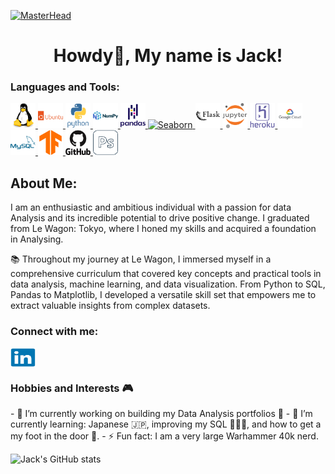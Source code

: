 [![MasterHead](https://scontent.fhnl3-2.fna.fbcdn.net/v/t39.30808-6/326130600_1227600181436463_3541661819417313070_n.jpg?_nc_cat=111&ccb=1-7&_nc_sid=730e14&_nc_ohc=XGtvkpvhQiYAX-aatfQ&_nc_ht=scontent.fhnl3-2.fna&oh=00_AfDu55jWEjA7IizvaQjajSQl3JMolDkdFTIJ9IeKBqJ_gQ&oe=64BE6323)](github.com/Jack-Merrett)
<h1 align = "center"> Howdy👋,  My name is Jack! </h1>

<h3 align="left">Languages and Tools:</h3>
<p align="left">
  <a href="https://www.linux.org/" target="_blank">
    <img src="https://github.com/devicons/devicon/blob/master/icons/linux/linux-original.svg" alt="Linux" width="40" height="40"/>
  </a> 
  <a href="https://ubuntu.com/" target="_blank">
    <img src="https://github.com/devicons/devicon/blob/master/icons/ubuntu/ubuntu-plain-wordmark.svg" alt="Ubuntu" width="40" height="40"/>
  </a> 
  <a href="https://www.python.org" target="_blank">
    <img src="https://github.com/devicons/devicon/blob/master/icons/python/python-original-wordmark.svg" alt="Python" width="40" height="40"/>
  </a> 
  <a href="https://numpy.org/" target="_blank">
    <img src="https://github.com/devicons/devicon/blob/master/icons/numpy/numpy-original-wordmark.svg" alt="NumPy" width="40" height="40"/>
  </a> 
  <a href="https://pandas.pydata.org/" target="_blank">
    <img src="https://github.com/devicons/devicon/blob/master/icons/pandas/pandas-original-wordmark.svg" alt="Pandas" width="40" height="40"/>
  </a> 
  <a href="https://seaborn.pydata.org/index.html" target="_blank">
    <img src="https://seaborn.pydata.org/_images/logo-tall-lightbg.svg" alt="Seaborn" width="40" height="40"/>
  </a> 
   <a href="https://flask.palletsprojects.com/en/2.3.x/" target="_blank">
    <img src="https://github.com/devicons/devicon/blob/master/icons/flask/flask-original-wordmark.svg" alt="Flask" width="40" height="40"/>
  </a> 
  <a href="https://jupyter.org/" target="_blank">
    <img src="https://github.com/devicons/devicon/blob/master/icons/jupyter/jupyter-original-wordmark.svg" alt="Jupyter" width="40" height="40"/>
  </a> 
  <a href="https://www.heroku.com/" target="_blank">
    <img src="https://github.com/devicons/devicon/blob/master/icons/heroku/heroku-original-wordmark.svg" alt="Heroku" width="40" height="40"/>
  </a>
  <a href="https://cloud.google.com/free" target="_blank">
    <img src="https://github.com/devicons/devicon/blob/master/icons/googlecloud/googlecloud-original-wordmark.svg" alt="Google Cloud" width="40" height="40"/>
  </a> 
  <a href="https://www.mysql.com/" target="_blank">
    <img src="https://github.com/devicons/devicon/blob/master/icons/mysql/mysql-plain-wordmark.svg" alt="MySQL" width="40" height="40"/>
  </a> 
  <a href="https://www.tensorflow.org/" target="_blank">
    <img src="https://github.com/devicons/devicon/blob/master/icons/tensorflow/tensorflow-original.svg" alt="TensorFlow" width="40" height="40"/>
  </a> 
  <a href="https://github.com/Jack-Merrett/Jack_Portfolio" target="_blank">
    <img src="https://github.com/devicons/devicon/blob/master/icons/github/github-original-wordmark.svg" alt="GitHub" width="40" height="40"/>
  </a>  
  <a href="https://www.photoshop.com/en" target="_blank">
    <img src="https://github.com/devicons/devicon/blob/master/icons/photoshop/photoshop-line.svg" alt="Photoshop" width="40" height="40"/>
  </a> 
</p>


## About Me:
I am an enthusiastic and ambitious individual with a passion for data Analysis and its incredible potential to drive positive change. I graduated from Le Wagon: Tokyo, where I honed my skills and acquired a foundation in Analysing.

📚 Throughout my journey at Le Wagon, I immersed myself in a comprehensive curriculum that covered key concepts and practical tools in data analysis, machine learning, and data visualization. From Python to SQL, Pandas to Matplotlib, I developed a versatile skill set that empowers me to extract valuable insights from complex datasets.

<h3 align="left">Connect with me:</h3>
<p align="left">
  <a href="https://www.linkedin.com/in/jackmerrett" target="blank">
    <img align="center" class="blue-icon" src="https://github.com/devicons/devicon/blob/master/icons/linkedin/linkedin-original.svg" alt="" height="30" width="40" />
  </a>
</p>

<h3 align = "left"> Hobbies and Interests 🎮 </h3>
- 🔭 I’m currently working on building my Data Analysis portfolios 💼
- 🌱 I’m currently learning: Japanese 🇯🇵, improving my SQL 🧑🏻‍💻, and how to get a my foot in the door 🚪.
- ⚡ Fun fact: I am a very large Warhammer 40k nerd. 

![Jack's GitHub stats](https://github-readme-stats.vercel.app/api?username=Jack-Merrett&show_icons=true&theme=radical)
